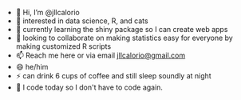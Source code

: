 - 👋 Hi, I’m @jllcalorio
- 👀 interested in data science, R, and cats
- 🌱 currently learning the shiny package so I can create web apps
- 💞️ looking to collaborate on making statistics easy for everyone by making customized R scripts
- 📫 Reach me here or via email jllcalorio@gmail.com
- 😄 he/him
- ⚡ can drink 6 cups of coffee and still sleep soundly at night
- 💬 I code today so I don't have to code again.

<!---
jllcalorio/jllcalorio is a ✨ special ✨ repository because its `README.md` (this file) appears on your GitHub profile.
You can click the Preview link to take a look at your changes.
--->
